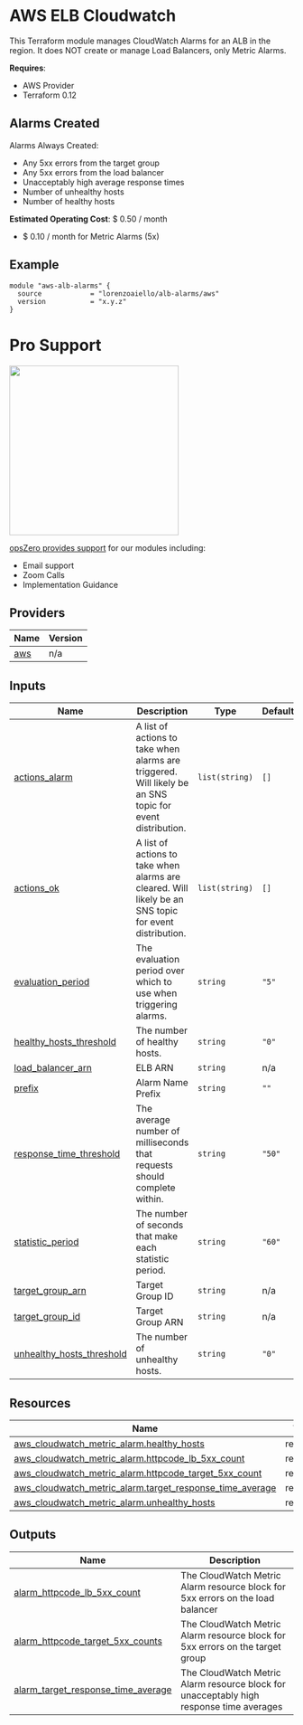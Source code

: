 <!-- BEGIN_TF_DOCS -->
# AWS ELB Cloudwatch

This Terraform module manages CloudWatch Alarms for an ALB in the region. It does NOT create or manage Load Balancers, only Metric Alarms.

**Requires**:

- AWS Provider
- Terraform 0.12

## Alarms Created

Alarms Always Created:

- Any 5xx errors from the target group
- Any 5xx errors from the load balancer
- Unacceptably high average response times
- Number of unhealthy hosts
- Number of healthy hosts

**Estimated Operating Cost**: $ 0.50 / month

- $ 0.10 / month for Metric Alarms (5x)

## Example

```hcl-terraform
module "aws-alb-alarms" {
  source            = "lorenzoaiello/alb-alarms/aws"
  version           = "x.y.z"
}

```
# Pro Support

<a href="https://www.opszero.com"><img src="https://assets.opszero.com/images/opszero_11_29_2016.png" width="300px"/></a>

[opsZero provides support](https://www.opszero.com/devops) for our modules including:

- Email support
- Zoom Calls
- Implementation Guidance
## Providers

| Name | Version |
|------|---------|
| <a name="provider_aws"></a> [aws](#provider\_aws) | n/a |
## Inputs

| Name | Description | Type | Default | Required |
|------|-------------|------|---------|:--------:|
| <a name="input_actions_alarm"></a> [actions\_alarm](#input\_actions\_alarm) | A list of actions to take when alarms are triggered. Will likely be an SNS topic for event distribution. | `list(string)` | `[]` | no |
| <a name="input_actions_ok"></a> [actions\_ok](#input\_actions\_ok) | A list of actions to take when alarms are cleared. Will likely be an SNS topic for event distribution. | `list(string)` | `[]` | no |
| <a name="input_evaluation_period"></a> [evaluation\_period](#input\_evaluation\_period) | The evaluation period over which to use when triggering alarms. | `string` | `"5"` | no |
| <a name="input_healthy_hosts_threshold"></a> [healthy\_hosts\_threshold](#input\_healthy\_hosts\_threshold) | The number of healthy hosts. | `string` | `"0"` | no |
| <a name="input_load_balancer_arn"></a> [load\_balancer\_arn](#input\_load\_balancer\_arn) | ELB ARN | `string` | n/a | yes |
| <a name="input_prefix"></a> [prefix](#input\_prefix) | Alarm Name Prefix | `string` | `""` | no |
| <a name="input_response_time_threshold"></a> [response\_time\_threshold](#input\_response\_time\_threshold) | The average number of milliseconds that requests should complete within. | `string` | `"50"` | no |
| <a name="input_statistic_period"></a> [statistic\_period](#input\_statistic\_period) | The number of seconds that make each statistic period. | `string` | `"60"` | no |
| <a name="input_target_group_arn"></a> [target\_group\_arn](#input\_target\_group\_arn) | Target Group ID | `string` | n/a | yes |
| <a name="input_target_group_id"></a> [target\_group\_id](#input\_target\_group\_id) | Target Group ARN | `string` | n/a | yes |
| <a name="input_unhealthy_hosts_threshold"></a> [unhealthy\_hosts\_threshold](#input\_unhealthy\_hosts\_threshold) | The number of unhealthy hosts. | `string` | `"0"` | no |
## Resources

| Name | Type |
|------|------|
| [aws_cloudwatch_metric_alarm.healthy_hosts](https://registry.terraform.io/providers/hashicorp/aws/latest/docs/resources/cloudwatch_metric_alarm) | resource |
| [aws_cloudwatch_metric_alarm.httpcode_lb_5xx_count](https://registry.terraform.io/providers/hashicorp/aws/latest/docs/resources/cloudwatch_metric_alarm) | resource |
| [aws_cloudwatch_metric_alarm.httpcode_target_5xx_count](https://registry.terraform.io/providers/hashicorp/aws/latest/docs/resources/cloudwatch_metric_alarm) | resource |
| [aws_cloudwatch_metric_alarm.target_response_time_average](https://registry.terraform.io/providers/hashicorp/aws/latest/docs/resources/cloudwatch_metric_alarm) | resource |
| [aws_cloudwatch_metric_alarm.unhealthy_hosts](https://registry.terraform.io/providers/hashicorp/aws/latest/docs/resources/cloudwatch_metric_alarm) | resource |
## Outputs

| Name | Description |
|------|-------------|
| <a name="output_alarm_httpcode_lb_5xx_count"></a> [alarm\_httpcode\_lb\_5xx\_count](#output\_alarm\_httpcode\_lb\_5xx\_count) | The CloudWatch Metric Alarm resource block for 5xx errors on the load balancer |
| <a name="output_alarm_httpcode_target_5xx_counts"></a> [alarm\_httpcode\_target\_5xx\_counts](#output\_alarm\_httpcode\_target\_5xx\_counts) | The CloudWatch Metric Alarm resource block for 5xx errors on the target group |
| <a name="output_alarm_target_response_time_average"></a> [alarm\_target\_response\_time\_average](#output\_alarm\_target\_response\_time\_average) | The CloudWatch Metric Alarm resource block for unacceptably high response time averages |
<!-- END_TF_DOCS -->